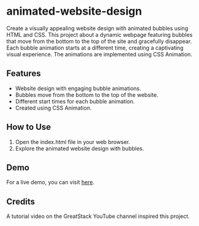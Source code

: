 # animated-website-design

Create a visually appealing website design with animated bubbles using HTML and CSS. This project about a dynamic webpage featuring bubbles that move from the bottom to the top of the site and gracefully disappear. Each bubble animation starts at a different time, creating a captivating visual experience. The animations are implemented using CSS Animation.

## Features

- Website design with engaging bubble animations.
- Bubbles move from the bottom to the top of the website.
- Different start times for each bubble animation.
- Created using CSS Animation.

## How to Use

1. Open the index.html file in your web browser.
2. Explore the animated website design with bubbles.

## Demo

For a live demo, you can visit [here](https://chamindud.github.io/animated-website-design/).

## Credits

A tutorial video on the GreatStack YouTube channel inspired this project.

